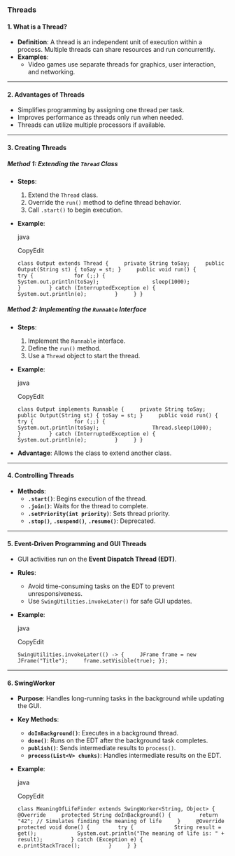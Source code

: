
### **Threads**

#### **1. What is a Thread?**

- **Definition**: A thread is an independent unit of execution within a process. Multiple threads can share resources and run concurrently.
- **Examples**:
    - Video games use separate threads for graphics, user interaction, and networking.

---

#### **2. Advantages of Threads**

- Simplifies programming by assigning one thread per task.
- Improves performance as threads only run when needed.
- Threads can utilize multiple processors if available.

---

#### **3. Creating Threads**

##### **Method 1: Extending the `Thread` Class**

- **Steps**:
    1. Extend the `Thread` class.
    2. Override the `run()` method to define thread behavior.
    3. Call `.start()` to begin execution.
- **Example**:
    
    java
    
    CopyEdit
    
    `class Output extends Thread {     private String toSay;     public Output(String st) { toSay = st; }     public void run() {         try {             for (;;) {                 System.out.println(toSay);                 sleep(1000);             }         } catch (InterruptedException e) {             System.out.println(e);         }     } }`
    

##### **Method 2: Implementing the `Runnable` Interface**

- **Steps**:
    
    1. Implement the `Runnable` interface.
    2. Define the `run()` method.
    3. Use a `Thread` object to start the thread.
- **Example**:
    
    java
    
    CopyEdit
    
    `class Output implements Runnable {     private String toSay;     public Output(String st) { toSay = st; }     public void run() {         try {             for (;;) {                 System.out.println(toSay);                 Thread.sleep(1000);             }         } catch (InterruptedException e) {             System.out.println(e);         }     } }`
    
- **Advantage**: Allows the class to extend another class.
    

---

#### **4. Controlling Threads**

- **Methods**:
    - **`.start()`**: Begins execution of the thread.
    - **`.join()`**: Waits for the thread to complete.
    - **`.setPriority(int priority)`**: Sets thread priority.
    - **`.stop()`**, **`.suspend()`**, **`.resume()`**: Deprecated.

---

#### **5. Event-Driven Programming and GUI Threads**

- GUI activities run on the **Event Dispatch Thread (EDT)**.
- **Rules**:
    - Avoid time-consuming tasks on the EDT to prevent unresponsiveness.
    - Use `SwingUtilities.invokeLater()` for safe GUI updates.
- **Example**:
    
    java
    
    CopyEdit
    
    `SwingUtilities.invokeLater(() -> {     JFrame frame = new JFrame("Title");     frame.setVisible(true); });`
    

---

#### **6. SwingWorker**

- **Purpose**: Handles long-running tasks in the background while updating the GUI.
- **Key Methods**:
    - **`doInBackground()`**: Executes in a background thread.
    - **`done()`**: Runs on the EDT after the background task completes.
    - **`publish()`**: Sends intermediate results to `process()`.
    - **`process(List<V> chunks)`**: Handles intermediate results on the EDT.
- **Example**:
    
    java
    
    CopyEdit
    
    `class MeaningOfLifeFinder extends SwingWorker<String, Object> {     @Override     protected String doInBackground() {         return "42"; // Simulates finding the meaning of life     }     @Override     protected void done() {         try {             String result = get();             System.out.println("The meaning of life is: " + result);         } catch (Exception e) {             e.printStackTrace();         }     } }`